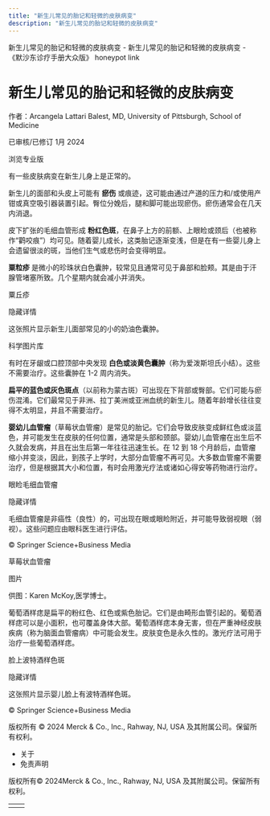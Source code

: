 ```yaml
---
title: "新生儿常见的胎记和轻微的皮肤病变"
description: "新生儿常见的胎记和轻微的皮肤病变"
---
```


﻿新生儿常见的胎记和轻微的皮肤病变 \- 新生儿常见的胎记和轻微的皮肤病变 \- 《默沙东诊疗手册大众版》 honeypot link

# 新生儿常见的胎记和轻微的皮肤病变

作者：Arcangela Lattari Balest, MD, University of Pittsburgh, School of Medicine

已审核/已修订 1月 2024

浏览专业版

有一些皮肤病变在新生儿身上是正常的。

新生儿的面部和头皮上可能有 **瘀伤** 或痕迹，这可能由通过产道的压力和/或使用产钳或真空吸引器装置引起。臀位分娩后，腿和脚可能出现瘀伤。瘀伤通常会在几天内消退。

皮下扩张的毛细血管形成 **粉红色斑**，在鼻子上方的前额、上眼睑或颈后（也被称作“鹳咬痕”）均可见。随着婴儿成长，这类胎记逐渐变浅，但是在有一些婴儿身上会遗留很淡的斑，当他们生气或悲伤时会变得明显。

**粟粒疹** 是微小的珍珠状白色囊肿，较常见且通常可见于鼻部和脸颊。其是由于汗腺管堵塞所致。几个星期内就会减小并消失。

粟丘疹



隐藏详情

这张照片显示新生儿面部常见的小的奶油色囊肿。

科学图片库

有时在牙龈或口腔顶部中央发现 **白色或淡黄色囊肿**（称为爱泼斯坦氏小结）。这些不需要治疗。这些囊肿在 1-2 周内消失。

**扁平的蓝色或灰色斑点**（以前称为蒙古斑）可出现在下背部或臀部。它们可能与瘀伤混淆。它们最常见于非洲、拉丁美洲或亚洲血统的新生儿。随着年龄增长往往变得不太明显，并且不需要治疗。

**婴幼儿血管瘤**（草莓状血管瘤）是常见的胎记。它们会导致皮肤变成鲜红色或淡蓝色，并可能发生在皮肤的任何位置，通常是头部和颈部。婴幼儿血管瘤在出生后不久就会发病，并且在出生后第一年往往迅速生长。在 12 到 18 个月龄后，血管瘤缩小并变淡，因此，到孩子上学时，大部分血管瘤不再可见。大多数血管瘤不需要治疗，但是根据其大小和位置，有时会用激光疗法或诸如心得安等药物进行治疗。

眼睑毛细血管瘤



隐藏详情

毛细血管瘤是非癌性（良性）的，可出现在眼或眼睑附近，并可能导致弱视眼（弱视）。这些问题应由眼科医生进行评估。

© Springer Science+Business Media

草莓状血管瘤



图片

供图：Karen McKoy,医学博士。

葡萄酒样痣是扁平的粉红色、红色或紫色胎记。它们是由畸形血管引起的。葡萄酒样痣可以是小面积，也可覆盖身体大部。葡萄酒样痣本身无害，但在严重神经皮肤疾病（称为脑面血管瘤病）中可能会发生。皮肤变色是永久性的。激光疗法可用于治疗一些葡萄酒样痣。

脸上波特酒样色斑



隐藏详情

这张照片显示婴儿脸上有波特酒样色斑。

© Springer Science+Business Media



版权所有 © 2024
Merck & Co., Inc., Rahway, NJ, USA 及其附属公司。保留所有权利。

- 关于
- 免责声明

版权所有© 2024Merck & Co., Inc., Rahway, NJ, USA 及其附属公司。保留所有权利。

|     |     |
| --- | --- |
|  |  |